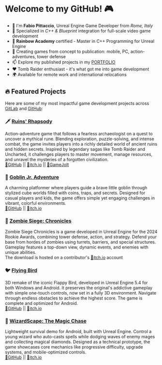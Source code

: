 # Welcome to my GitHub! 🎮

- 🫡 I'm **Fabio Pittaccio**, Unreal Engine Game Developer from _Rome, Italy_
- 🎯 Specialized in _C++ & Blueprint_ integration for full-scale video game development
- 🌈 **Rainbow Academy** certified - Master in C++ Programming for Unreal Engine
- 🚀 Creating games from concept to publication: mobile, PC, action-adventures, tower defense
- 📫 Explore my published projects in my [PORTFOLIO](https://pittacciofabio.wixsite.com/site)
- ❤️ Tomb Raider enthusiast - it's what got me into game development
- 🌍 Available for remote work and international relocations

## 🔥 Featured Projects
Here are some of my most impactful game development projects across [GitLab](https://gitlab.com/fabio-pitt) and [GitHub](https://github.com/fabio-pitt):

### 🗡️ [Ruins' Rhapsody](https://pittacciofabio.wixsite.com/site/ruins-rhapsody-demo)
Action-adventure game that follows a fearless archaeologist on a quest to uncover a mythical rune. 
Blending exploration, puzzle-solving, and intense combat, the game invites players into a richly detailed world of ancient ruins and hidden secrets. 
Inspired by legendary sagas like Tomb Raider and Uncharted, it challenges players to master movement, manage resources, and unravel the mysteries of a forgotten civilization.
\
[🔗GitHub](https://gitlab.com/fabio-pitt/RuinsRhapsody) || [🔗itch.io](https://fabiopitt.itch.io/ruins-rhapsody-demo) || [🔗GameJolt](https://gamejolt.com/games/ruins-rhapsody-demo/992941)

### 🐸 [Goblin Jr. Adventure](https://pittacciofabio.wixsite.com/site/goblin-jr-adventure)
A charming platformer where players guide a brave little goblin through stylized cube worlds filled with coins, traps, and secrets.
Designed for casual players and kids, the game offers simple yet engaging challenges in vibrant, colorful environments.
\
[🔗GitHub](https://github.com/fabio-pitt/GoblinJrAdventure) || [🔗itch.io](https://fabiopitt.itch.io/goblin-jr-adventure)

### 🧟 [Zombie Siege: Chronicles](https://pittacciofabio.wixsite.com/site/zombie-siege)
Zombie Siege Chronicles is a game developed in Unreal Engine for the 2024 Rookie Awards, combining tower defense, action, and strategy. 
Defend your base from hordes of zombies using turrets, barriers, and special structures.
Gameplay features a top-down view, dynamic events, and enemies with unique abilities.
\
The download is hosted on a contributor's [🔗itch.io](https://fabriziop.itch.io/zombie-siege-chronicles) account

### 🐦 [Flying Bird](https://pittacciofabio.wixsite.com/site/flying-bird)
3D remake of the iconic Flappy Bird, developed in Unreal Engine 5.4 for both Windows and Android. 
It preserves the original's addictive gameplay with simple one-touch controls, now set in a fully 3D environment. 
Navigate through endless obstacles to achieve the highest score. The game is complete and optimized for Android.
\
[🔗GitHub](https://github.com/fabio-pitt/Flying_Bird) || [🔗itch.io](https://fabiopitt.itch.io/flying-bird)

### 🧙 [WizardScape: The Magic Chase](https://pittacciofabio.wixsite.com/site/wizardscape)
Lightweight survival demo for Android, built with Unreal Engine. 
Control a young wizard who auto-casts spells while dodging waves of enemy mages and collecting magical diamonds.
Designed as a technical prototype, the game showcases core mechanics like progressive difficulty, upgrade systems, and mobile-optimized controls.
\
[🔗GitHub](https://github.com/fabio-pitt/VampireSurvivors) || [🔗itch.io](https://fabiopitt.itch.io/wizardscape)
